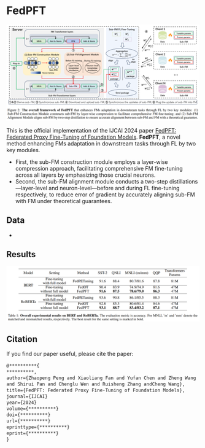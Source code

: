 # FedPFT
![img.png](images/img.png)

This is the official implementation of the IJCAI 2024 paper [FedPFT: Federated Proxy Fine-Tuning of Foundation Models](http://arxiv.org/abs/2404.11536).
**FedPFT**, a novel method enhancing FMs adaptation in downstream tasks through FL by two key modules.
* First, the sub-FM construction module employs a layer-wise compression approach, facilitating comprehensive FM fine-tuning across all layers by emphasizing those crucial neurons. 
* Second, the sub-FM alignment module conducts a two-step distillations—layer-level and neuron-level—before and during FL fine-tuning respectively, to reduce error of gradient by accurately aligning sub-FM with FM under theoretical guarantees. 

## Data
* 

## Results
![img_1.png](images/img_1.png)


## Citation
If you find our paper useful, please cite the paper:
```
@**********{
**********,
author={Zhaopeng Peng and Xiaoliang Fan and Yufan Chen and Zheng Wang and Shirui Pan and Chenglu Wen and Ruisheng Zhang andCheng Wang},
title={FedPFT: Federated Proxy Fine-Tuning of Foundation Models},
journal={IJCAI}
year={2024}
volume={**********}
doi={**********}
url={**********}
eprinttype={**********}
eprint={**********}
}
```
